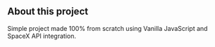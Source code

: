 ## About this project

Simple project made 100% from scratch using Vanilla JavaScript and SpaceX API integration.
